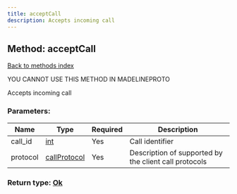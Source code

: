 ```yaml
---
title: acceptCall
description: Accepts incoming call
---
```

## Method: acceptCall  
[Back to methods index](index.md)


YOU CANNOT USE THIS METHOD IN MADELINEPROTO


Accepts incoming call

### Parameters:

| Name     |    Type       | Required | Description |
|----------|---------------|----------|-------------|
|call\_id|[int](../types/int.md) | Yes|Call identifier|
|protocol|[callProtocol](../constructors/callProtocol.md) | Yes|Description of supported by the client call protocols|


### Return type: [Ok](../types/Ok.md)

